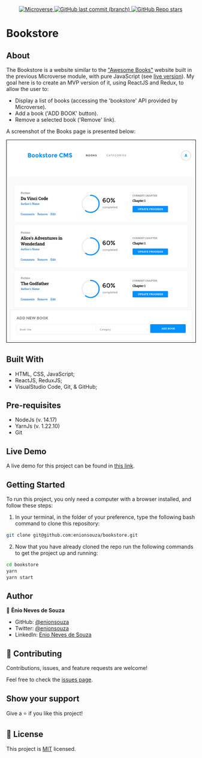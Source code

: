 <p align="center">
  <a href="https://www.microverse.org/">
    <img alt="Microverse" src="https://img.shields.io/badge/-Microverse-blueviolet?style=flat-square">
  </a>
  <a href="https://github.com/enionsouza/bookstore">
    <img alt="GitHub last commit (branch)" src="https://img.shields.io/github/last-commit/enionsouza/bookstore/develop?color=blue&style=flat-square">
  </a>
  <a href="https://github.com/enionsouza/bookstore">
    <img alt="GitHub Repo stars" src="https://img.shields.io/github/stars/enionsouza/bookstore?color=cyan&label=%E2%98%85%20stars%20&style=flat-square">
  </a>
</p>


# Bookstore

## About

The Bookstore is a website similar to the ["Awesome Books"](https://github.com/VanessaAoki/AwesomeBooks/) website built in the previous Microverse module, with pure JavaScript (see [live version](https://rawcdn.githack.com/VanessaAoki/AwesomeBooks/3ca746caa2332a3bc69bb2846545a09298e8045f/index.html)). My goal here is to create an MVP version of it, using ReactJS and Redux, to allow the user to:

-    Display a list of books (accessing the 'bookstore' API provided by Microverse).
-    Add a book ('ADD BOOK' button).
-    Remove a selected book ('Remove' link).

A screenshot of the Books page is presented below:

<p align="center">
    <img alt="Home Page" style="border: 1px solid black;" src="./docs/screenshot.png" width="700">
</p>

## Built With

- HTML, CSS, JavaScript;
- ReactJS, ReduxJS;
- VisualStudio Code, Git, & GitHub;

## Pre-requisites

- NodeJs (v. 14.17)
- YarnJs (v. 1.22.10)
- Git

## Live Demo

A live demo for this project can be found in [this link](https://bookstore-mvp-react-redux-enionsouza.netlify.app).

## Getting Started

To run this project, you only need a computer with a browser installed, and follow these steps:


1. In your terminal, in the folder of your preference, type the following bash command to clone this repository:

```sh
git clone git@github.com:enionsouza/bookstore.git
```

2. Now that you have already cloned the repo run the following commands to get the project up and running:
```sh
cd bookstore
yarn
yarn start
```

## Author

👤 **Ênio Neves de Souza**

- GitHub: [@enionsouza](https://github.com/enionsouza)
- Twitter: [@enionsouza](https://twitter.com/enionsouza)
- LinkedIn: [Enio Neves de Souza](https://www.linkedin.com/in/enio-neves-de-souza/)

## 🤝 Contributing

Contributions, issues, and feature requests are welcome!

Feel free to check the [issues page](https://github.com/enionsouza/bookstore/issues).

## Show your support

Give a ⭐️ if you like this project!

## 📝 License

This project is [MIT](./LICENSE) licensed.